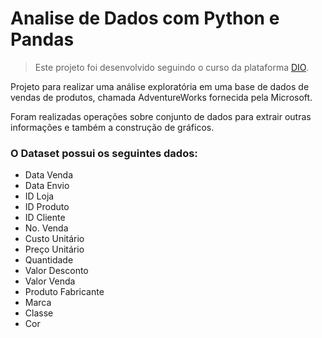 # Analise de Dados com Python e Pandas
> Este projeto foi desenvolvido seguindo o curso da plataforma [DIO](https://web.dio.me/).

Projeto para realizar uma análise exploratória em uma base de dados de vendas de produtos, chamada AdventureWorks fornecida pela Microsoft. 

Foram realizadas operações sobre conjunto de dados para extrair outras informações e também a construção de gráficos. 

### O Dataset possui os seguintes dados:
- Data Venda
- Data Envio
- ID Loja
- ID Produto
- ID Cliente
- No. Venda
- Custo Unitário
- Preço Unitário
- Quantidade
- Valor Desconto
- Valor Venda
- Produto	Fabricante
- Marca
- Classe
- Cor
